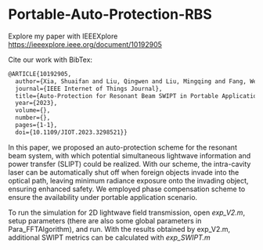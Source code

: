 # Portable-Auto-Protection-RBS
Explore my paper with IEEEXplore https://ieeexplore.ieee.org/document/10192905

Cite our work with BibTex:
```LaTex
@ARTICLE{10192905,
  author={Xia, Shuaifan and Liu, Qingwen and Liu, Mingqing and Fang, Wen and Xiong, Mingliang and Bai, Yunfeng and Li, Xiaozhe},
  journal={IEEE Internet of Things Journal}, 
  title={Auto-Protection for Resonant Beam SWIPT in Portable Applications}, 
  year={2023},
  volume={},
  number={},
  pages={1-1},
  doi={10.1109/JIOT.2023.3298521}}
```

In this paper, we proposed an auto-protection scheme for the resonant beam system, with which potential simultaneous lightwave information and power transfer (SLIPT) could be realized. With our scheme, the intra-cavity laser can be automatically shut off when foreign objects invade into the optical path, leaving minimum radiance exposure onto the invading object, ensuring enhanced safety. We employed phase compensation scheme to ensure the availability under portable application scenario. 

To run the simulation for 2D lightwave field transmission, open *exp_V2.m*, setup parameters (there are also some global parameters in Para_FFTAlgorithm), and run. 
With the results obtained by exp_V2.m, additional SWIPT metrics can be calculated with *exp_SWIPT.m*
